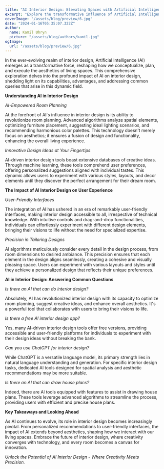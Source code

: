```yaml
---
title: "AI Interior Design: Elevating Spaces with Artificial Intelligence"
excerpt: "Explore the transformative influence of Artificial Intelligence in the realm of interior design with our in-depth article. From revolutionizing room planning to offering innovative design ideas at your fingertips, we uncover the multifaceted impact of AI on creating aesthetically pleasing and functional living spaces. Additionally, we address common questions about AI in interior design, providing insights into its capabilities and shedding light on the evolving landscape where creativity meets precision."
coverImage: "/assets/blog/preview/6.jpg"
date: "2024-01-16T05:35:07.322Z"
author:
  name: Kamil Uhryn
  picture: "/assets/blog/authors/kamil.jpg"
ogImage:
  url: "/assets/blog/preview/6.jpg"
---
```

In the ever-evolving realm of interior design, Artificial Intelligence (AI) emerges as a transformative force, reshaping how we conceptualize, plan, and execute the aesthetics of living spaces. This comprehensive exploration delves into the profound impact of AI on interior design, shedding light on its capabilities, advantages, and addressing common queries that arise in this dynamic field.

**Understanding AI in Interior Design**

*AI-Empowered Room Planning*

At the forefront of AI's influence in interior design is its ability to revolutionize room planning. Advanced algorithms analyze spatial elements, optimizing furniture placement, suggesting ideal lighting scenarios, and recommending harmonious color palettes. This technology doesn't merely focus on aesthetics; it ensures a fusion of design and functionality, enhancing the overall living experience.

*Innovative Design Ideas at Your Fingertips*

AI-driven interior design tools boast extensive databases of creative ideas. Through machine learning, these tools comprehend user preferences, offering personalized suggestions aligned with individual tastes. This dynamic allows users to experiment with various styles, layouts, and decor elements until they discover the perfect arrangement for their dream room.

**The Impact of AI Interior Design on User Experience**

*User-Friendly Interfaces*

The integration of AI has ushered in an era of remarkably user-friendly interfaces, making interior design accessible to all, irrespective of technical knowledge. With intuitive controls and drag-and-drop functionalities, individuals can effortlessly experiment with different design elements, bringing their visions to life without the need for specialized expertise.

*Precision in Tailoring Designs*

AI algorithms meticulously consider every detail in the design process, from room dimensions to desired ambiance. This precision ensures that each element in the design aligns seamlessly, creating a cohesive and visually pleasing space. Users can experiment with various layouts and styles until they achieve a personalized design that reflects their unique preferences.

**AI in Interior Design: Answering Common Questions**

*Is there an AI that can do interior design?*

Absolutely, AI has revolutionized interior design with its capacity to optimize room planning, suggest creative ideas, and enhance overall aesthetics. It's a powerful tool that collaborates with users to bring their visions to life.

*Is there a free AI interior design app?*

Yes, many AI-driven interior design tools offer free versions, providing accessible and user-friendly platforms for individuals to experiment with their design ideas without breaking the bank.

*Can you use ChatGPT for interior design?*

While ChatGPT is a versatile language model, its primary strength lies in natural language understanding and generation. For specific interior design tasks, dedicated AI tools designed for spatial analysis and aesthetic recommendations may be more suitable.

*Is there an AI that can draw house plans?*

Indeed, there are AI tools equipped with features to assist in drawing house plans. These tools leverage advanced algorithms to streamline the process, providing users with efficient and precise house plans.

**Key Takeaways and Looking Ahead**

As AI continues to evolve, its role in interior design becomes increasingly pivotal. From personalized recommendations to user-friendly interfaces, the impact of AI extends beyond aesthetics, shaping how we interact with our living spaces. Embrace the future of interior design, where creativity converges with technology, and every room becomes a canvas for innovation.

*Unlock the Potential of AI Interior Design - Where Creativity Meets Precision.*